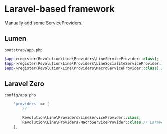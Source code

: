 # Laravel-based framework

Manually add some ServiceProviders.

## Lumen

`bootstrap/app.php`

```php
$app->register(Revolution\Line\Providers\LineServiceProvider::class);
$app->register(Revolution\Line\Providers\LineSocialiteServiceProvider::class);
$app->register(Revolution\Line\Providers\MacroServiceProvider::class);// Laravel>=7
```

## Laravel Zero

`config/app.php`

```php
    'providers' => [
        //

        Revolution\Line\Providers\LineServiceProvider::class,
        Revolution\Line\Providers\MacroServiceProvider::class,// Laravel>=7
    ],
```
